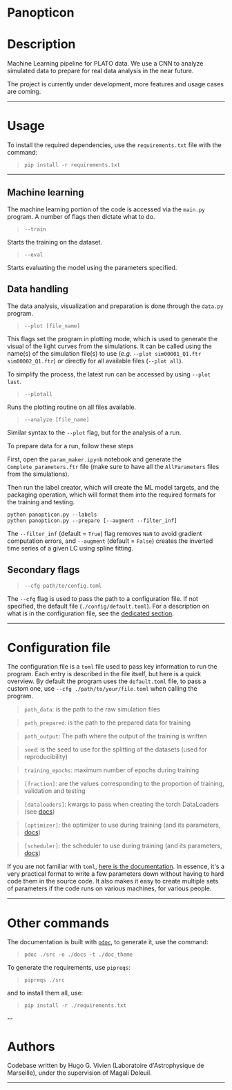 # Panopticon

# Description

Machine Learning pipeline for PLATO data. We use a CNN to analyze simulated data to prepare for real
data analysis in the near future.

The project is currently under development, more features and usage cases are coming.

---

# Usage

To install the required dependencies, use the `requirements.txt` file with the command:

> `pip install -r requirements.txt`

---

## Machine learning

The machine learning portion of the code is accessed via the `main.py` program. A number of flags then dictate what to do.

> `--train`

Starts the training on the dataset.

> `--eval`

Starts evaluating the model using the parameters specified.

## Data handling

The data analysis, visualization and preparation is done through the `data.py` program.

> `--plot [file_name]`

This flags set the program in plotting mode, which is used to generate the visual of the light curves
from the simulations. It can be called using the name(s) of the simulation file(s) to use (*e.g.*
`--plot sim00001_Q1.ftr sim00002_Q1.ftr`) or directly for all available files (`--plot all`).

To simplify the process, the latest run can be accessed by using `--plot last`.

> `--plotall`

Runs the plotting routine on all files available.

> `--analyze [file_name]`

Similar syntax to the `--plot` flag, but for the analysis of a run.

To prepare data for a run, follow these steps

First, open the `param_maker.ipynb` notebook and generate the `Complete_parameters.ftr` file (make sure to have all the `AllParameters` files from the simulations).

Then run the label creator, which will create the ML model targets, and the packaging operation, which will format them into the required formats for the training and testing.
```
python panopticon.py --labels
python panopticon.py --prepare [--augment --filter_inf]
```

The `--filter_inf` (default = `True`) flag removes `NaN` to avoid gradient computation errors, and `--augment` (default = `False`) creates the inverted time series of a given LC using spline fitting.

## Secondary flags

> `--cfg path/to/config.toml`

The `--cfg` flag is used to pass the path to a configuration file. If not specified, the default
file (`./config/default.toml`). For a description on what is in the configuration file,
see the [dedicated section](##configuration-file).

---

# Configuration file

The configuration file is a `toml` file used to pass key information to run the program. Each entry is
described in the file itself, but here is a quick overview. By default the program uses the `default.toml`
file, to pass a custom one, use `--cfg ./path/to/your/file.toml` when calling the program.

> `path_data`: is the path to the raw simulation files

> `path_prepared`: is the path to the prepared data for training

> `path_output`: The path where the output of the training is written

> `seed`: is the seed to use for the splitting of the datasets (used for reproducibility)

> `training_epochs`: maximum number of epochs during training

> `[fraction]`: are the values corresponding to the proportion of training, validation and testing

> `[dataloaders]`: kwargs to pass when creating the torch DataLoaders
(see [docs](https://pytorch.org/docs/stable/data.html))

> `[optimizer]`: the optimizer to use during training
(and its parameters, [docs](https://pytorch.org/docs/stable/optim.html))

> `[scheduler]`: the scheduler to use during training
(and its parameters, [docs](https://pytorch.org/docs/stable/optim.html))

If you are not familiar with `toml`, [here is the documentation](https://toml.io/en/). In essence, it's 
a very practical format to write a few parameters down without having to hard code them in the
source code. It also makes it easy to create multiple sets of parameters if the code runs on various
machines, for various people.

---

# Other commands

The documentation is built with [`pdoc`](https://pdoc.dev/docs/pdoc.html), to generate it,
use the command:

> `pdoc ./src -o ./docs -t ./doc_theme`

To generate the requirements, use `pipreqs`:

> `pipreqs ./src`

and to install them all, use:

> `pip install -r ./requirements.txt`

--

# Authors

Codebase written by Hugo G. Vivien (Laboratoire d'Astrophysique de Marseille),
under the supervision of Magali Deleuil.

---
